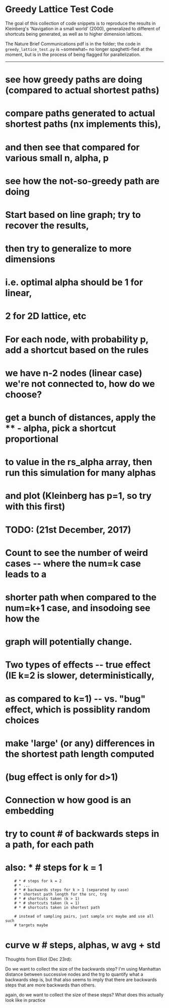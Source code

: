 # Greedy Lattice Test Code

The goal of this collection of code snippets is to reproduce the results in Kleinberg's 'Navigation in a small world' (2000), generalized to different of shortcuts being generated, as well as to higher dimension lattices.

The Nature Brief Communications pdf is in the folder; the code in `greedy_lattice_test.py` is ~somewhat~ no longer spaghetti-fied at the moment, but is in the process of being flagged for parallelization.

---

# see how greedy paths are doing (compared to actual shortest paths)
# compare paths generated to actual shortest paths (nx implements this),
# and then see that compared for various small n, alpha, p

# see how the not-so-greedy path are doing

# Start based on line graph; try to recover the results,
# then try to generalize to more dimensions

# i.e. optimal alpha should be 1 for linear,
#                              2 for 2D lattice, etc

# For each node, with probability p, add a shortcut based on the rules
# we have n-2 nodes (linear case) we're not connected to, how do we choose?
# get a bunch of distances, apply the ** - alpha, pick a shortcut proportional
# to value in the rs_alpha array, then run this simulation for many alphas
# and plot (Kleinberg has p=1, so try with this first)

# TODO: (21st December, 2017)

# Count to see the number of weird cases -- where the num=k case leads to a
# shorter path when compared to the num=k+1 case, and insodoing see how the
# graph will potentially change.

# Two types of effects -- true effect (IE k=2 is slower, deterministically,
# as compared to k=1) -- vs. "bug" effect, which is possiblity random choices
# make 'large' (or any) differences in the shortest path length computed
# (bug effect is only for d>1)

# Connection w how good is an embedding

# try to count # of backwards steps in a path, for each path
# also:   * # steps for k = 1
        # * # steps for k = 2
        # * ...
        # * # backwards steps for k > 1 (separated by case)
        # * shortest path length for the src, trg
        # * # shortcuts taken (k > 1)
        # * # shortcuts taken (k = 1)
        # * # shortcuts taken in shortest path

        # instead of sampling pairs, just sample src maybe and use all such
        # targets maybe

# curve w # steps, alphas, w avg + std

Thoughts from Elliot (Dec 23rd):

Do we want to collect the size of the backwards step?
I'm using Manhattan distance between successive nodes and the trg
to quantify what a backwards step is, but that also seems to imply
that there are backwards steps that are more backwards than others.

again, do we want to collect the size of these steps? What does this
actually look like in practice
